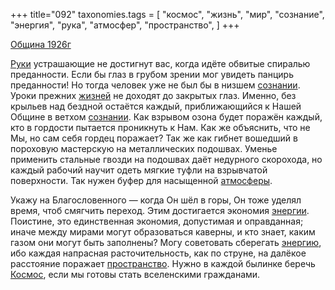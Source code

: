 +++
title="092"
taxonomies.tags = [
 "космос",
 "жизнь",
 "мир",
 "сознание",
 "энергия",
 "рука",
 "атмосфер",
 "пространство",
]
+++

[Община 1926г](/agni/1926)

[Руки](/tags/рука) устрашающие не достигнут вас, когда идёте обвитые спиралью преданности. Если бы глаз в грубом зрении мог увидеть панцирь преданности! Но тогда человек уже не был бы в низшем [сознании](/tags/сознание). Уроки прежних [жизней](/tags/жизнь) не доходят до закрытых глаз. Именно, без крыльев над бездной остаётся каждый, приближающийся к Нашей Общине в ветхом [сознании](/tags/сознание). Как взрывом озона будет поражён каждый, кто в гордости пытается проникнуть к Нам. Как же объяснить, что не Мы, но сам себя гордец поражает? Так же как гибнет вошедший в пороховую мастерскую на металлических подошвах. Уменье применить стальные гвозди на подошвах даёт недурного скорохода, но каждый рабочий научит одеть мягкие туфли на взрывчатой поверхности. Так нужен буфер для насыщенной [атмосферы](/tags/атмосфер).   

Укажу на Благословенного — когда Он шёл в горы, Он тоже уделял время, чтоб смягчить переход. Этим достигается экономия [энергии](/tags/энергия). Поистине, это единственная экономия, допустимая и оправданная; иначе между мирами могут образоваться каверны, и кто знает, каким газом они могут быть заполнены? Могу советовать сберегать [энергию](/tags/энергия), ибо каждая напрасная расточительность, как по струне, на далёкое расстояние поражает [пространство](/tags/пространство). Нужно в каждой былинке беречь [Космос](/tags/космос), если мы готовы стать вселенскими гражданами.   

